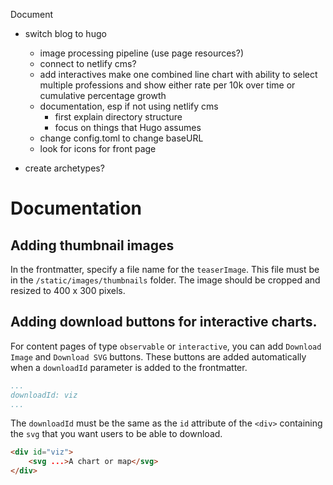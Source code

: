 Document


- switch blog to hugo
	- image processing pipeline (use page resources?)
	- connect to netlify cms?	
	- add interactives make one combined line chart with ability to select multiple professions and show either rate per 10k over time or cumulative percentage growth
	- documentation, esp if not using netlify cms
		- first explain directory structure
		- focus on things that Hugo assumes
    - change config.toml to change baseURL
	- look for icons for front page 

- create archetypes?


# Documentation

## Adding thumbnail images

In the frontmatter, specify a file name for the `teaserImage`. This file must be in the `/static/images/thumbnails` folder. The image should be cropped and resized to 400 x 300 pixels.

## Adding download buttons for interactive charts. 

For content pages of type `observable` or `interactive`, you can add `Download Image` and `Download SVG` buttons. These buttons are added automatically when a `downloadId` parameter is added to the frontmatter. 
```yaml
...
downloadId: viz
...
``` 
The `downloadId` must be the same as the `id` attribute of the `<div>` containing the `svg` that you want users to be able to download.
```html
<div id="viz">
	<svg ...>A chart or map</svg>
</div>
```
